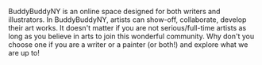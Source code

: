 BuddyBuddyNY is an online space designed for both writers and illustrators. In BuddyBuddyNY, artists can show-off, collaborate, develop their art works. It doesn't matter if you are not serious/full-time artists as long as you believe in arts to join this wonderful community. Why don't you choose one if you are a writer or a painter (or both!) and explore what we are up to!